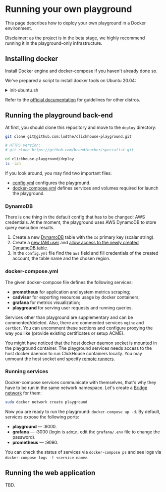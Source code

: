 # Running your own playground

This page describes how to deploy your own playground in a Docker environment.

Disclaimer: as the project is in the beta stage, we highly recommend 
running it in the playground-only infrastructure.

## Installing docker

Install Docker engine and docker-compose if you haven't already done so.

We've prepared a script to install docker tools on Ubuntu 20.04:
<details>
    <summary>init-ubuntu.sh</summary>

```bash
#!/bin/sh

sudo apt-get update -y
sudo apt-get install -y ca-certificates curl gnupg lsb-release

sudo mkdir -p /etc/apt/keyrings
curl -fsSL https://download.docker.com/linux/ubuntu/gpg | sudo gpg --dearmor -o /etc/apt/keyrings/docker.gpg

echo \
  "deb [arch=$(dpkg --print-architecture) signed-by=/etc/apt/keyrings/docker.gpg] https://download.docker.com/linux/ubuntu \
  $(lsb_release -cs) stable" | sudo tee /etc/apt/sources.list.d/docker.list > /dev/null

sudo apt-get update -y
sudo apt-get install -y docker-ce docker-ce-cli containerd.io docker-compose-plugin docker-compose

# Check if everything is correct.
sudo docker run hello-world
docker-compose --version
```
</details>

Refer to the [official documentation](https://docs.docker.com/engine/install/#server) 
for guidelines for other distros.

## Running the playground back-end

At first, you should clone this repository and move to 
the `deploy` directory:
```bash
git clone git@github.com:lodthe/clickhouse-playground.git

# HTTPS version:
# git clone https://github.com/brandtbucher/specialist.git

cd clickhouse-playground/deploy
ls -lah
```

If you look around, you may find two important files:
- [config.yml](../deploy/config.yml) configures the playground.
- [docker-compose.yml](../deploy/docker-compose.yml) defines services and volumes required
  for launch the playground.

### DynamoDB

There is one thing in the default config that has to be changed:
AWS credentials. At the moment, the playground uses AWS DynamoDB to store
query execution results.

1. Create a new [DynamoDB](https://aws.amazon.com/dynamodb/) table with 
   the `Id` primary key (scalar string).
2. Create a [new IAM user](https://docs.aws.amazon.com/IAM/latest/UserGuide/id_users_create.html)
   and [allow access to the newly created DynamoDB table](https://docs.aws.amazon.com/IAM/latest/UserGuide/reference_policies_examples_dynamodb_specific-table.html).
3. In the `config.yml` file find the `aws` field and fill credentials of the 
   created account, the table name and the chosen region.

### docker-compose.yml

The given docker-compose file defines the following services:
- **prometheus** for application and system metrics scraping;
- **cadvisor** for exporting resources usage by docker containers;
- **grafana** for metrics visualization;
- **playground** for serving user requests and running queries.

Services other than playground are supplementary and can be
commented/deleted. Also, there are commented services `nginx` and `certbot`.
You can uncomment these sections and configure proxying the way you like
(provide existing certificates or setup ACME).

You might have noticed that the host docker daemon socket is mounted in the 
playground container. The playground services needs access to the host
docker daemon to run ClickHouse containers locally. You may unmount 
the host socket and specify [remote runners](./remote-daemon.md).

### Running services

Docker-compose services communicate with themselves, that's why they
have to be run in the same network namespace. 
Let's create a [Bridge network](https://docs.docker.com/network/bridge/)
for them:
```bash
sudo docker network create playground
```

Now you are ready to run the playground: `docker-compose up -d`.
By default, services expose the following ports:
- **playground** &mdash; :9000.
- **grafana** &mdash; :3000 (login is `admin`, edit the `grafana/.env` file to change the password).
- **prometheus** &mdash; :9090.

You can check the status of services via `docker-compose ps` and 
see logs via `docker-compose logs -f <service name>`.

## Running the web application

TBD.
